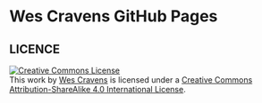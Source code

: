 # Wes Cravens GitHub Pages

## LICENCE

<a rel="license"
href="http://creativecommons.org/licenses/by-sa/4.0/"><img
alt="Creative Commons License" style="border-width:0"
src="https://i.creativecommons.org/l/by-sa/4.0/88x31.png" /></a><br
/>This work by <a xmlns:cc="http://creativecommons.org/ns#"
href="http://wcravens.com" property="cc:attributionName"
rel="cc:attributionURL">Wes Cravens</a> is licensed under a <a
rel="license"
href="http://creativecommons.org/licenses/by-sa/4.0/">Creative
Commons Attribution-ShareAlike 4.0 International License</a>.
